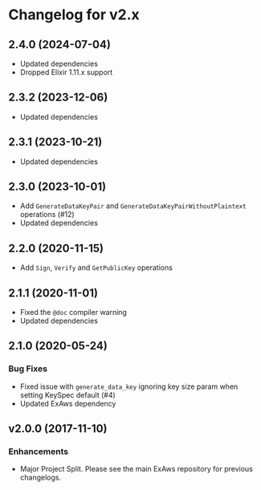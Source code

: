 # Changelog for v2.x

## 2.4.0 (2024-07-04)

  * Updated dependencies
  * Dropped Elixir 1.11.x support

## 2.3.2 (2023-12-06)

  * Updated dependencies

## 2.3.1 (2023-10-21)

  * Updated dependencies

## 2.3.0 (2023-10-01)

  * Add `GenerateDataKeyPair` and `GenerateDataKeyPairWithoutPlaintext` operations (#12)
  * Updated dependencies

## 2.2.0 (2020-11-15)

  * Add `Sign`, `Verify` and `GetPublicKey` operations

## 2.1.1 (2020-11-01)

  * Fixed the `@doc` compiler warning
  * Updated dependencies

## 2.1.0 (2020-05-24)

### Bug Fixes

  * Fixed issue with `generate_data_key` ignoring key size param when setting KeySpec default (#4)
  * Updated ExAws dependency 

## v2.0.0 (2017-11-10)

### Enhancements

  * Major Project Split. Please see the main ExAws repository for previous changelogs.
